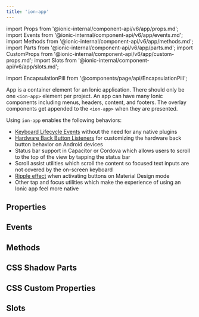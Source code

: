 ```yaml
---
title: 'ion-app'
---
```


import Props from '@ionic-internal/component-api/v6/app/props.md';
import Events from '@ionic-internal/component-api/v6/app/events.md';
import Methods from '@ionic-internal/component-api/v6/app/methods.md';
import Parts from '@ionic-internal/component-api/v6/app/parts.md';
import CustomProps from '@ionic-internal/component-api/v6/app/custom-props.md';
import Slots from '@ionic-internal/component-api/v6/app/slots.md';

<head>
  <title>ion-app: Container Element for an Ionic Application</title>
  <meta
    name="description"
    content="ion-app is a container element for an Ionic application. Apps can have many Ionic components including menus, headers, content, and footers. Read to learn more."
  />
</head>

import EncapsulationPill from '@components/page/api/EncapsulationPill';

App is a container element for an Ionic application. There should only be one `<ion-app>` element per project. An app can have many Ionic components including menus, headers, content, and footers. The overlay components get appended to the `<ion-app>` when they are presented.

Using `ion-app` enables the following behaviors:

- [Keyboard Lifecycle Events](/docs/guide/developing/keyboard#keyboard-lifecycle-events) without the need for any native plugins
- [Hardware Back Button Listeners](/docs/guide/developing/hardware-back-button) for customizing the hardware back button behavior on Android devices
- Status bar support in Capacitor or Cordova which allows users to scroll to the top of the view by tapping the status bar
- Scroll assist utilities which scroll the content so focused text inputs are not covered by the on-screen keyboard
- [Ripple effect](./ripple-effect) when activating buttons on Material Design mode
- Other tap and focus utilities which make the experience of using an Ionic app feel more native

## Properties

<Props />

## Events

<Events />

## Methods

<Methods />

## CSS Shadow Parts

<Parts />

## CSS Custom Properties

<CustomProps />

## Slots

<Slots />
